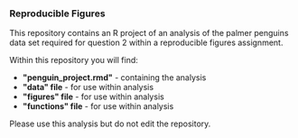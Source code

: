 ### Reproducible Figures

This repository contains an R project of an analysis of the palmer penguins data set required for question 2 within a reproducible figures assignment. 

Within this repository you will find:
* **"penguin_project.rmd"** - containing the analysis
* **"data" file** - for use within analysis
* **"figures" file** - for use within analysis
* **"functions" file** - for use within analysis

Please use this analysis but do not edit the repository.  



